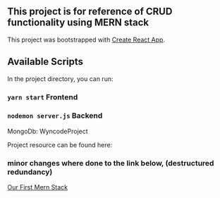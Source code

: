 ## This project is for reference of CRUD functionality using MERN stack

This project was bootstrapped with [Create React App](https://github.com/facebook/create-react-app).

## Available Scripts

In the project directory, you can run:

### `yarn start` Frontend

### `nodemon server.js` Backend

MongoDb: WyncodeProject

Project resource can be found here:

### minor changes where done to the link below, (destructured redundancy)

[Our First Mern Stack](https://www.notion.so/Our-First-MERN-Stack-App-847ea7c0478042788012cf65ca33dff2)
